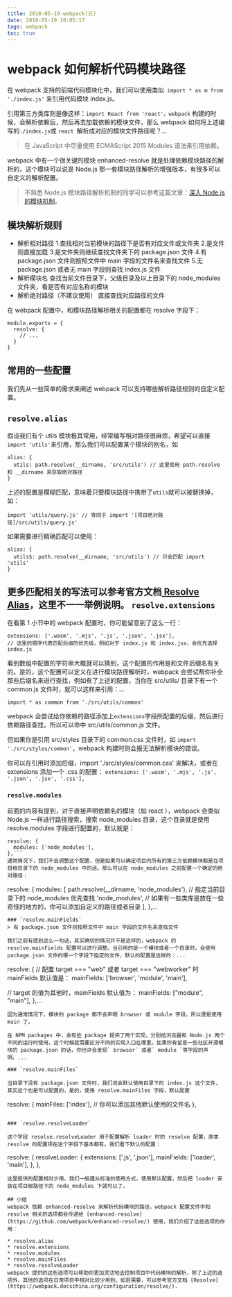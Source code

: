 ```yaml
---
title: 2018-05-19-webpack(三)
date: 2018-05-19 10:05:17
tags: webpack
toc: true
---
```


# webpack 如何解析代码模块路径

在 webpack 支持的前端代码模块化中，我们可以使用类似` import * as m from './index.js'` 来引用代码模块 index.js。

引用第三方类库则是像这样：`import React from 'react'。webpack` 构建的时候，会解析依赖后，然后再去加载依赖的模块文件，那么 webpack 如何将上述编写的` ./index.js `或 `react `解析成对应的模块文件路径呢？...

> 在 JavaScript 中尽量使用 ECMAScript 2015 Modules 语法来引用依赖。

webpack 中有一个很关键的模块 enhanced-resolve 就是处理依赖模块路径的解析的，这个模块可以说是 Node.js 那一套模块路径解析的增强版本，有很多可以自定义的解析配置。

> 不熟悉 Node.js 模块路径解析机制的同学可以参考这篇文章：[深入 Node.js 的模块机制](http://www.infoq.com/cn/articles/nodejs-module-mechanism)。


 <!--more-->


## 模块解析规则

* 解析相对路径
    1.查找相对当前模块的路径下是否有对应文件或文件夹
    2.是文件则直接加载
    3.是文件夹则继续查找文件夹下的 package.json 文件
    4.有 package.json 文件则按照文件中 main 字段的文件名来查找文件
    5.无 package.json 或者无 main 字段则查找 index.js 文件
* 解析模块名
    查找当前文件目录下，父级目录及以上目录下的 node_modules 文件夹，看是否有对应名称的模块
* 解析绝对路径（不建议使用）
    直接查找对应路径的文件

在 webpack 配置中，和模块路径解析相关的配置都在 resolve 字段下：
```
module.exports = {
  resolve: {
    // ...
  }
}
```
## 常用的一些配置
我们先从一些简单的需求来阐述 webpack 可以支持哪些解析路径规则的自定义配置。

 `resolve.alias`
 ---------
 假设我们有个 utils 模块极其常用，经常编写相对路径很麻烦，希望可以直接` import 'utils' `来引用，那么我们可以配置某个模块的别名，如
```
alias: {
  utils: path.resolve(__dirname, 'src/utils') // 这里使用 path.resolve 和 __dirname 来获取绝对路径
}
```
上述的配置是模糊匹配，意味着只要模块路径中携带了` utils `就可以被替换掉，如：
```
import 'utils/query.js' // 等同于 import '[项目绝对路径]/src/utils/query.js'
```
如果需要进行精确匹配可以使用：
```
alias: {
  utils$: path.resolve(__dirname, 'src/utils') // 只会匹配 import 'utils'
}
```
更多匹配相关的写法可以参考官方文档[ Resolve Alias](https://webpack.docschina.org/configuration/resolve/#resolve-alias)，这里不一一举例说明。
`resolve.extensions`
---------
在看第 1 小节中的 webpack 配置时，你可能留意到了这么一行：
```
extensions: ['.wasm', '.mjs', '.js', '.json', '.jsx'],
// 这里的顺序代表匹配后缀的优先级，例如对于 index.js 和 index.jsx，会优先选择 index.js
```
看到数组中配置的字符串大概就可以猜到，这个配置的作用是和文件后缀名有关的。是的，这个配置可以定义在进行模块路径解析时，webpack 会尝试帮你补全那些后缀名来进行查找，例如有了上述的配置，当你在 src/utils/ 目录下有一个 common.js 文件时，就可以这样来引用：...
```
import * as common from './src/utils/common'
```
webpack 会尝试给你依赖的路径添加上` extensions `字段所配置的后缀，然后进行依赖路径查找，所以可以命中 src/utils/common.js 文件。

但如果你是引用 src/styles 目录下的 common.css 文件时，如 `import './src/styles/common'`，webpack 构建时则会报无法解析模块的错误。

你可以在引用时添加后缀，import './src/styles/common.css' 来解决，或者在 extensions 添加一个 .css 的配置：
```extensions: ['.wasm', '.mjs', '.js', '.json', '.jsx', '.css'],```

### `resolve.modules`

前面的内容有提到，对于直接声明依赖名的模块（如 react ），webpack 会类似 Node.js 一样进行路径搜索，搜索 node_modules 目录，这个目录就是使用 resolve.modules 字段进行配置的，默认就是：
```
resolve: {
  modules: ['node_modules'],
},```
通常情况下，我们不会调整这个配置，但是如果可以确定项目内所有的第三方依赖模块都是在项目根目录下的 node_modules 中的话，那么可以在 node_modules 之前配置一个确定的绝对路径：
```
resolve: {
  modules: [
    path.resolve(__dirname, 'node_modules'), // 指定当前目录下的 node_modules 优先查找
    'node_modules', // 如果有一些类库是放在一些奇怪的地方的，你可以添加自定义的路径或者目录
  ],
},...
```
### `resolve.mainFields`
> 有 package.json 文件则按照文件中 main 字段的文件名来查找文件

我们之前有提到这么一句话，其实确切的情况并不是这样的，webpack 的 resolve.mainFields 配置可以进行调整。当引用的是一个模块或者一个目录时，会使用 package.json 文件的哪一个字段下指定的文件，默认的配置是这样的：...

```
resolve: {
  // 配置 target === "web" 或者 target === "webworker" 时 mainFields 默认值是：
  mainFields: ['browser', 'module', 'main'],

  // target 的值为其他时，mainFields 默认值为：
  mainFields: ["module", "main"],
},...
```
因为通常情况下，模块的 package 都不会声明 browser 或 module 字段，所以便是使用 main 了。

在 NPM packages 中，会有些 package 提供了两个实现，分别给浏览器和 Node.js 两个不同的运行时使用，这个时候就需要区分不同的实现入口在哪里。如果你有留意一些社区开源模块的 package.json 的话，你也许会发现` browser` 或者` module `等字段的声明。...

### `resolve.mainFiles`

当目录下没有 package.json 文件时，我们说会默认使用目录下的 index.js 这个文件，其实这个也是可以配置的，是的，使用 resolve.mainFiles 字段，默认配置

```
resolve: {
  mainFiles: ['index'], // 你可以添加其他默认使用的文件名
},
```

### `resolve.resolveLoader`

这个字段 resolve.resolveLoader 用于配置解析 loader 时的 resolve 配置，原本 resolve 的配置项在这个字段下基本都有。我们看下默认的配置：

```
resolve: {
  resolveLoader: {
    extensions: ['.js', '.json'],
    mainFields: ['loader', 'main'],
  },
},
```
这里提供的配置相对少用，我们一般遵从标准的使用方式，使用默认配置，然后把 loader 安装在项目根路径下的 node_modules 下就可以了。

## 小结
webpack 依赖 enhanced-resolve 来解析代码模块的路径，webpack 配置文件中和 resolve 相关的选项都会传递给 [enhanced-resolve](https://github.com/webpack/enhanced-resolve/) 使用，我们介绍了这些选项的作用：

* resolve.alias
* resolve.extensions
* resolve.modules
* resolve.mainFiles
* resolve.resolveLoader
webpack 提供的这些选项可以帮助你更加灵活地去控制项目中代码模块的解析，除了上述的选项外，其他的选项在日常项目中相对比较少用到，如若需要，可以参考官方文档 [Resolve](https://webpack.docschina.org/configuration/resolve/).

